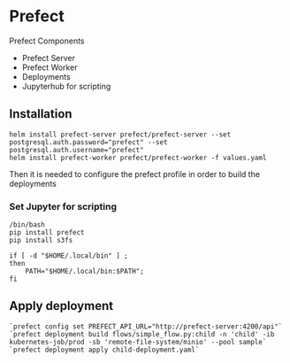 # Prefect
Prefect Components
- Prefect Server
- Prefect Worker
- Deployments
- Jupyterhub for scripting

## Installation
```shell
helm install prefect-server prefect/prefect-server --set postgresql.auth.password="prefect" --set postgresql.auth.username="prefect"
helm install prefect-worker prefect/prefect-worker -f values.yaml
```
Then it is needed to configure the prefect profile in order to build the deployments

### Set Jupyter for scripting

```shell
/bin/bash
pip install prefect
pip install s3fs

if [ -d "$HOME/.local/bin" ] ; 
then     
    PATH="$HOME/.local/bin:$PATH"; 
fi
```


## Apply deployment
```shell
`prefect config set PREFECT_API_URL="http://prefect-server:4200/api"`
`prefect deployment build flows/simple_flow.py:child -n 'child' -ib kubernetes-job/prod -sb 'remote-file-system/minio' --pool sample`
`prefect deployment apply child-deployment.yaml`
```